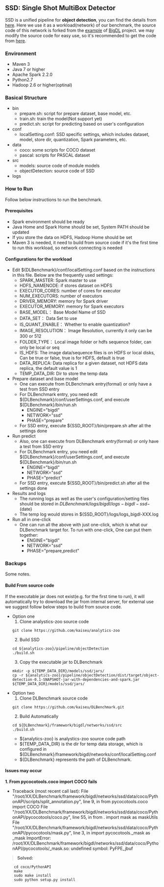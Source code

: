 ## SSD: Single Shot MultiBox Detector
SSD is a unified pipeline for **object detection**, you can find the details from [here](https://github.com/weiliu89/caffe/tree/ssd). Here we use it as a workload(network) of our benchmark, the source code of this network is forked from the [example](https://github.com/intel-analytics/analytics-zoo/tree/master/pipeline/objectDetection/ssd) of [BigDL](https://github.com/intel-analytics/BigDL) project. we may modify the source code for easy use, so it's recommended to get the code from [here](https://github.com/kaiseu/analytics-zoo/tree/master/pipeline/objectDetection).

### Environment
- Maven 3
- Java 7 or higher
- Apache Spark 2.2.0
- Python2.7
- Hadoop 2.6 or higher(optinal)

### Basical Structure
- bin
    - prepare.sh: script for prepare dataset, base model, etc. 
    - train.sh: train the model(Not support yet)
    - predict.sh: script for predicting based on user's configuration
- conf
    - localSetting.conf: SSD specific settings, which includes dataset, model, store dir, quantization, Spark parameters, etc.
- data
    - coco: some scripts for COCO dataset
    - pascal: scripts for PASCAL dataset
- src
    - models: source code of module models
    - objectDetection: source code of SSD
- logs

### How to Run
Follow below instructions to run the benchmark.
#### Prerequisites
- Spark environment should be ready
- Java Home and Spark Home should be set, System PATH should be updated
- If you store the data on HDFS, Hadoop Home should be set
- Maven 3 is needed, it need to build from source code if it's the first time to run this workload, so network connecting is needed

#### Configurations for the workload
- Edit ${DLBenchmark}/conf/localSetting.conf based on the instructions in this file. Below are the frequently used settings:
    - SPARK_MASTER: Spark master to use
    - HDFS_NAMENODE: if stores dataset on HDFS
    - EXECUTOR_CORES:  number of cores for executor
    - NUM_EXECUTORS: number of executors
    - DRIVER_MEMORY: memory for Spark driver
    - EXECUTOR_MEMORY:  memory for Spark executors
    - BASE_MODEL： Base Model Name of SSD
    - DATA_SET： Data Set to use
    - IS_QUANT_ENABLE： Whether to  enable quantization?
    - IMAGE_RESOLUTION： Image Resolution, currently it only can be 300 or 512
    - FOLDER_TYPE： Local image folder or hdfs sequence folder, can only be local or seq
    - IS_HDFS: The image data/sequence files is on HDFS or local disks, Can be true or false, true is for HDFS, default is true
    - DATA_REPLICA: Data replica for a given dataset, not HDFS data replica, the default value is 1
    - TEMP_DATA_DIR: Dir to store the temp data
- Prepare dataset and base model
    - One can execute from DLBenchmark entry(formal) or only have a test from SSD entry
    - For DLBenchmark entry, you need edit ${DLBenchmark}/conf/userSettings.conf, and execute ${DLBenchmark}/bin/run.sh
        - ENGINE="bigdl"
        - NETWORK="ssd"
        - PHASE="prepare"
    - For SSD entry, execute ${SSD_ROOT}/bin/prepare.sh after all the settings done
- Run predict
    - Also, one can execute from DLBenchmark entry(formal) or only have a test from SSD entry
    - For DLBenchmark entry, you need edit ${DLBenchmark}/conf/userSettings.conf, and execute ${DLBenchmark}/bin/run.sh
        - ENGINE="bigdl"
        - NETWORK="ssd"
        - PHASE="predict"
    - For SSD entry, execute ${SSD_ROOT}/bin/predict.sh after all the settings done
- Results and logs
    - The running logs as well as the user's configuration/setting files should be stored in ${DLBenchmark}/logs/bigdl/logs-bigdl-ssd-${date}
    - The temp log would stores in ${SSD_ROOT}/logs/logs_bigdl-XXX.log
- Run all in one-click
    - One can run all the above with just one-click, which is what our DLBenchmark target for. To run with one-click, One can put them together:
        - ENGINE="bigdl"
        - NETWORK="ssd"
        - PHASE="prepare,predict"
### Backups
Some notes.
#### Build From source code
If the executable jar does not exist(e.g. for the first time to run), it will automatically try to download the jar from internal server, for external use we suggest follow below steps to build from source code.
- Option one
    1. Clone analystics-zoo source code
    ```
    git clone https://github.com/kaiseu/analytics-zoo
    ```
    2. Build SSD  
    ```
    cd ${analytics-zoo}/pipeline/objectDetection
    ./build.sh
    ```
    3. Copy the executable jar to DLBenchmark
    ```
    mkdir -p ${TEMP_DATA_DIR}/models/ssd/jars/
    cp -r ${analytics-zoo}/pipeline/objectDetection/dist/target/object-detection-0.1-SNAPSHOT-jar-with-dependencies-and-spark.jar  ${TEMP_DATA_DIR}/models/ssd/jars/
    ```
- Option two
    1. Clone DLBenchmark source code
    ```
    git clone https://github.com/kaiseu/DLBenchmark.git
    ```
    2. Build Automatically
    ```
    cd ${DLBenchmark}/framework/bigdl/networks/ssd/src
    ./build.sh
    ```
    - ${analytics-zoo} is analystics-zoo source code path
    - ${TEMP_DATA_DIR} is the dir for temp data storage, which is configured in ${DLBenchmark}/framework/bigdl/networks/conf/localSetting.conf
    - ${DLBenchmark} represents the path of DLBenchmark.

#### Issues may occur
**1. From pycocotools.coco import COCO fails**
  - Traceback (most recent call last):
    File "/root/XX/DLBenchmark/framework/bigdl/networks/ssd/data/coco/PythonAPI/scripts/split_annotation.py", line 9, in <module>
      from pycocotools.coco import COCO
    File "/root/XX/DLBenchmark/framework/bigdl/networks/ssd/data/coco/PythonAPI/pycocotools/coco.py", line 55, in <module>
      from . import mask as maskUtils
    File "/root/XX/DLBenchmark/framework/bigdl/networks/ssd/data/coco/PythonAPI/pycocotools/mask.py", line 3, in <module>
      import pycocotools._mask as _mask
  ImportError: /root/XX/DLBenchmark/framework/bigdl/networks/ssd/data/coco/PythonAPI/pycocotools/_mask.so: undefined symbol: PyFPE_jbuf
  
  >**Solved:** 
  ```
      cd coco/PythonAPI
      make
      sudo make install
      sudo python setup.py install
   ```
  
